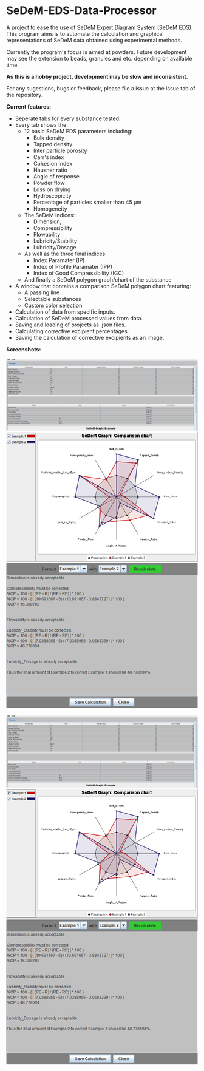 # SeDeM-EDS-Data-Processor
A project to ease the use of SeDeM Expert Diagram System (SeDeM EDS).
This program aims is to automate the calculation and graphical representations of SeDeM data obtained using experimental methods.

Currently the program's focus is aimed at powders. Future development may see the extension to beads, granules and etc. depending on available time.

**As this is a hobby project, development may be slow and inconsistent.**

For any sugestions, bugs or feedback, please file a issue at the issue tab of the repository.


**Current features:**
- Seperate tabs for every substance tested.
- Every tab shows the:
  - 12 basic SeDeM EDS parameters including:
    - Bulk density
    - Tapped density
    - Inter particle porosity
    - Carr's index
    - Cohesion index
    - Hausner ratio
    - Angle of response
    - Powder flow
    - Loss on drying
    - Hydroscopicity
    - Percentage of particles smaller than 45 µm
    - Homogeneity
  - The SeDeM indices:
    - Dimension,
    - Compressibility
    - Flowability
    - Lubricity/Stability
    - Lubricity/Dosage
  - As well as the three final indices:
    - Index Paramater (IP)
    - Index of Profile Paramater (IPP)
    - Index of Good Compressibility (IGC)
  - And finally a SeDeM polygon graph/chart of the substance
- A window that contains a comparison SeDeM polygon chart featuring:
  - A passing line
  - Selectable substances
  - Custom color selection
- Calculation of data from specific inputs.
- Calculation of SeDeM processed values from data.
- Saving and loading of projects as .json files.
- Calculating corrective excipient percentages.
- Saving the calculation of corrective excipients as an image.


**Screenshots:**

![Substance tab](https://github.com/KoosSA/SeDeM-EDS-Data-Processor/blob/master/github_assets/tab_example.png)
![Selective comparison window](https://github.com/KoosSA/SeDeM-EDS-Data-Processor/blob/master/github_assets/comparison.png)
![Corrective excipient window](https://github.com/KoosSA/SeDeM-EDS-Data-Processor/blob/master/github_assets/ce-example.png)

![Substance tab](github_assets/tab_example.png)
![Selective comparison window](github_assets/comparison.png)
![Corrective excipient window](github_assets/ce-example.png)

